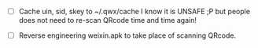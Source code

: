- [ ] Cache uin, sid, skey to ~/.qwx/cache I know it is UNSAFE ;P but people 
      does not need to re-scan QRcode time and time again!
- [ ] Reverse engineering weixin.apk to take place of scanning QRcode.

